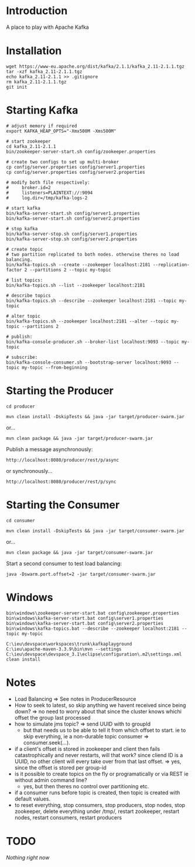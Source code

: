 # Introduction

A place to play with Apache Kafka


# Installation

    wget https://www-eu.apache.org/dist/kafka/2.1.1/kafka_2.11-2.1.1.tgz
    tar -xzf kafka_2.11-2.1.1.tgz
    echo kafka_2.11-2.1.1 >> .gitignore
    rm kafka_2.11-2.1.1.tgz
    git init

# Starting Kafka

    # adjust memory if required
    export KAFKA_HEAP_OPTS="-Xmx500M -Xms500M"

    # start zookeeper
    cd kafka_2.11-2.1.1
    bin/zookeeper-server-start.sh config/zookeeper.properties

    # create two configs to set up multi-broker 
    cp config/server.properties config/server1.properties 
    cp config/server.properties config/server2.properties 

    # modify both file respectively:
    #     broker.id=2
    #     listeners=PLAINTEXT://:9094
    #     log.dir=/tmp/kafka-logs-2

    # start kafka
    bin/kafka-server-start.sh config/server1.properties
    bin/kafka-server-start.sh config/server2.properties

    # stop kafka
    bin/kafka-server-stop.sh config/server1.properties
    bin/kafka-server-stop.sh config/server2.properties

    # create topic
    # two partition replicated to both nodes. otherwise theres no load balancing.
    bin/kafka-topics.sh --create --zookeeper localhost:2181 --replication-factor 2 --partitions 2 --topic my-topic

    # list topics:
    bin/kafka-topics.sh --list --zookeeper localhost:2181

    # describe topics
    bin/kafka-topics.sh --describe --zookeeper localhost:2181 --topic my-topic

    # alter topic
    bin/kafka-topics.sh --zookeeper localhost:2181 --alter --topic my-topic --partitions 2

    # publish:
    bin/kafka-console-producer.sh --broker-list localhost:9093 --topic my-topic

    # subscribe:
    bin/kafka-console-consumer.sh --bootstrap-server localhost:9093 --topic my-topic --from-beginning


# Starting the Producer

    cd producer

    mvn clean install -DskipTests && java -jar target/producer-swarm.jar

or...

    mvn clean package && java -jar target/producer-swarm.jar

Publish a message asynchronously:

    http://localhost:8080/producer/rest/p/async

or synchronously...

    http://localhost:8080/producer/rest/p/sync

# Starting the Consumer

    cd consumer

    mvn clean install -DskipTests && java -jar target/consumer-swarm.jar

or...

    mvn clean package && java -jar target/consumer-swarm.jar

Start a second consumer to test load balancing:

    java -Dswarm.port.offset=2 -jar target/consumer-swarm.jar


# Windows

    bin\windows\zookeeper-server-start.bat config\zookeeper.properties
    bin\windows\kafka-server-start.bat config\server1.properties
    bin\windows\kafka-server-start.bat config\server2.properties
    bin\windows\kafka-topics.bat --describe --zookeeper localhost:2181 --topic my-topic

    C:\ieu\devspace\workspaces\trunk\kafkaplayground
    C:\ieu\apache-maven-3.3.9\bin\mvn --settings C:\ieu\devspace\devspace_3.1\eclipse\configuration\.m2\settings.xml clean install


# Notes

- Load Balancing => See notes in ProducerResource
- How to seek to latest, so skip anything we havent received since being down? => no need to worry about that since the cluster knows whichi offset the group last processed
- how to simulate jms topic? => send UUID with to groupId
    - but that needs us to be able to tell it from which offset to start. ie to skip everything, ie a non-durable topic consumer => consumer.seek(...).
- if a client's offset is stored in zookeeper and client then fails catastrophically and never restarts, will that work? since cliend ID is a UUID, no other client will every take over from that last offset. => yes, since the offset is stored per group-id
- is it possible to create topics on the fly or programatically or via REST ie without admin command line?
    - yes, but then theres no control over partitioning etc.
- if a consumer runs before topic is created, then topic is created with default values.
- to reset everything, stop consumers, stop producers, stop nodes, stop zookeeper, delete everything under /tmp/, restart zookeeper, restart nodes, restart consumers, restart producers

# TODO

_Nothing right now_

